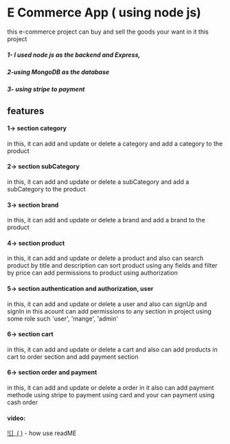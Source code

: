 # E Commerce App ( using node js)
this e-commerce project can buy and sell the goods your want in it this project 
##### 1- I used node js as the backend and Express, 
##### 2-using  MongoDB as the database 
##### 3- using stripe to payment
## features
#### 1-> section category
in this, it can add and update or delete a category and add a category to the product
#### 2-> section subCategory
in this, it can add and update or delete a subCategory and add a subCategory to the product
#### 3-> section brand
in this, it can add and update or delete a brand and add a brand to the product
#### 4-> section product
in this, it can add and update or delete a product and also can search product  by title and description
can sort product using any fields and filter by price
can add permissions to product using authorization 

#### 5-> section authentication and authorization, user
in this, it can add and update or delete a user 
and also can signUp and signIn in this acount 
can add  permissions to any section in project using some role such 'user', 'mange', 'admin'

#### 6-> section cart
in this, it can add and update or delete a cart 
and also can add  products in cart to order section and add payment section

#### 6-> section order and payment
in this, it can add and update or delete a order 
in it also can add payment methode using stripe to payment using card 
and your can payment using cash order








#### video:
[![], ( )](https://www.youtube.com/watch?v=evz1LqEomTE) - how use readME
